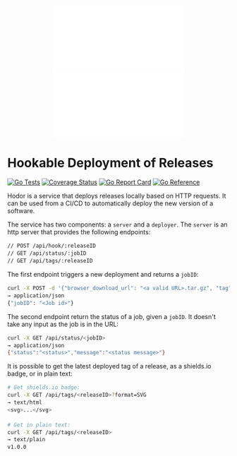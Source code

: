 <div align="center">
<img width="300" src=".assets/logo-white.png#gh-light-mode-only"/>
<img width="300" src=".assets/logo-white.png#gh-dark-mode-only"/>
</div>

# Hookable Deployment of Releases

[![Go Tests](https://github.com/nkcr/Hodor/actions/workflows/go.yml/badge.svg)](https://github.com/nkcr/Hodor/actions/workflows/go.yml)
[![Coverage Status](https://coveralls.io/repos/github/nkcr/Hodor/badge.svg?branch=main)](https://coveralls.io/github/nkcr/Hodor?branch=main)
[![Go Report Card](https://goreportcard.com/badge/github.com/nkcr/hodor)](https://goreportcard.com/report/github.com/nkcr/hodor)
[![Go Reference](https://pkg.go.dev/badge/github.com/nkcr/hodor.svg)](https://pkg.go.dev/github.com/nkcr/hodor)

Hodor is a service that deploys releases locally based on HTTP requests. It
can be used from a CI/CD to automatically deploy the new version of a software.

The service has two components: a `server` and a `deployer`. The `server` is an
http server that provides the following endpoints:

```sh
// POST /api/hook/:releaseID
// GET /api/status/:jobID
// GET /api/tags/:releaseID
```

The first endpoint triggers a new deployment and returns a `jobID`:

```sh
curl -X POST -d '{"browser_download_url": "<a valid URL>.tar.gz", "tag": "<optional tag>"}' /api/hook/o2vie
→ application/json
{"jobID": "<Job id>"}
```

The second endpoint return the status of a job, given a `jobID`. It doesn't take
any input as the job is in the URL:

```sh
curl -X GET /api/status/<jobID>   
→ application/json
{"status":"<status>","message":"<status message>"}
```

It is possible to get the latest deployed tag of a release, as a shields.io
badge, or in plain text:

```sh
# Get shields.io badge:
curl -X GET /api/tags/<releaseID>?format=SVG
→ text/html
<svg>...</svg>

# Get in plain text:
curl -X GET /api/tags/<releaseID>
→ text/plain
v1.0.0
```